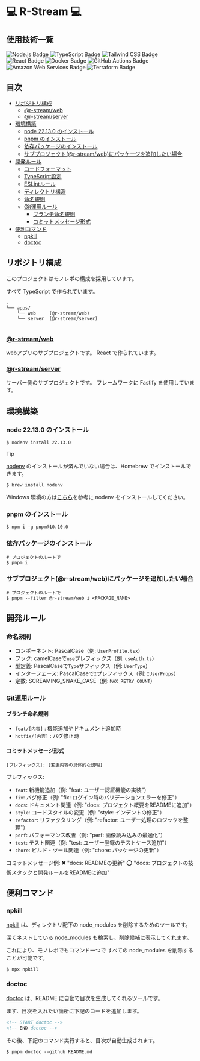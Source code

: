 # 💻 R-Stream 💻

## 使用技術一覧

<p style="display: inline">
<img src="https://img.shields.io/badge/Node.js-5FA04E?logo=nodedotjs&logoColor=fff&style=for-the-badge" alt="Node.js Badge">
<img src="https://img.shields.io/badge/TypeScript-3178C6?logo=typescript&logoColor=fff&style=for-the-badge" alt="TypeScript Badge">
<img src="https://img.shields.io/badge/Tailwind%20CSS-06B6D4?logo=tailwindcss&logoColor=fff&style=for-the-badge" alt="Tailwind CSS Badge">
<img src="https://img.shields.io/badge/React-61DAFB?logo=react&logoColor=000&style=for-the-badge" alt="React Badge">
<img src="https://img.shields.io/badge/Docker-2496ED?logo=docker&logoColor=fff&style=for-the-badge" alt="Docker Badge">
<img src="https://img.shields.io/badge/GitHub%20Actions-2088FF?logo=githubactions&logoColor=fff&style=for-the-badge" alt="GitHub Actions Badge">
<img src="https://img.shields.io/badge/Amazon%20Web%20Services-F90?logo=amazonwebservices&logoColor=fff&style=for-the-badge" alt="Amazon Web Services Badge">
<img src="https://img.shields.io/badge/Terraform-844FBA?logo=terraform&logoColor=fff&style=for-the-badge" alt="Terraform Badge">
</p>

## 目次

<!-- START doctoc generated TOC please keep comment here to allow auto update -->
<!-- DON'T EDIT THIS SECTION, INSTEAD RE-RUN doctoc TO UPDATE -->


- [リポジトリ構成](#%E3%83%AA%E3%83%9D%E3%82%B8%E3%83%88%E3%83%AA%E6%A7%8B%E6%88%90)
  - [@r-stream/web](#r-streamweb)
  - [@r-stream/server](#r-streamserver)
- [環境構築](#%E7%92%B0%E5%A2%83%E6%A7%8B%E7%AF%89)
  - [node 22.13.0 のインストール](#node-22130-%E3%81%AE%E3%82%A4%E3%83%B3%E3%82%B9%E3%83%88%E3%83%BC%E3%83%AB)
  - [pnpm のインストール](#pnpm-%E3%81%AE%E3%82%A4%E3%83%B3%E3%82%B9%E3%83%88%E3%83%BC%E3%83%AB)
  - [依存パッケージのインストール](#%E4%BE%9D%E5%AD%98%E3%83%91%E3%83%83%E3%82%B1%E3%83%BC%E3%82%B8%E3%81%AE%E3%82%A4%E3%83%B3%E3%82%B9%E3%83%88%E3%83%BC%E3%83%AB)
  - [サブプロジェクト(@r-stream/web)にパッケージを追加したい場合](#%E3%82%B5%E3%83%96%E3%83%97%E3%83%AD%E3%82%B8%E3%82%A7%E3%82%AF%E3%83%88r-streamweb%E3%81%AB%E3%83%91%E3%83%83%E3%82%B1%E3%83%BC%E3%82%B8%E3%82%92%E8%BF%BD%E5%8A%A0%E3%81%97%E3%81%9F%E3%81%84%E5%A0%B4%E5%90%88)
- [開発ルール](#%E9%96%8B%E7%99%BA%E3%83%AB%E3%83%BC%E3%83%AB)
  - [コードフォーマット](#%E3%82%B3%E3%83%BC%E3%83%89%E3%83%95%E3%82%A9%E3%83%BC%E3%83%9E%E3%83%83%E3%83%88)
  - [TypeScript設定](#typescript%E8%A8%AD%E5%AE%9A)
  - [ESLintルール](#eslint%E3%83%AB%E3%83%BC%E3%83%AB)
  - [ディレクトリ構造](#%E3%83%87%E3%82%A3%E3%83%AC%E3%82%AF%E3%83%88%E3%83%AA%E6%A7%8B%E9%80%A0)
  - [命名規則](#%E5%91%BD%E5%90%8D%E8%A6%8F%E5%89%87)
  - [Git運用ルール](#git%E9%81%8B%E7%94%A8%E3%83%AB%E3%83%BC%E3%83%AB)
    - [ブランチ命名規則](#%E3%83%96%E3%83%A9%E3%83%B3%E3%83%81%E5%91%BD%E5%90%8D%E8%A6%8F%E5%89%87)
    - [コミットメッセージ形式](#%E3%82%B3%E3%83%9F%E3%83%83%E3%83%88%E3%83%A1%E3%83%83%E3%82%BB%E3%83%BC%E3%82%B8%E5%BD%A2%E5%BC%8F)
- [便利コマンド](#%E4%BE%BF%E5%88%A9%E3%82%B3%E3%83%9E%E3%83%B3%E3%83%89)
  - [npkill](#npkill)
  - [doctoc](#doctoc)

<!-- END doctoc generated TOC please keep comment here to allow auto update -->

## リポジトリ構成

このプロジェクトはモノレポの構成を採用しています。

すべて TypeScript で作られています。

```
.
└── apps/
    └── web     (@r-stream/web)
    └── server  (@r-stream/server)


```
### [@r-stream/web](./apps/web)
webアプリのサブプロジェクトです。
React で作られています。

### [@r-stream/server](./apps/server)
サーバー側のサブプロジェクトです。
フレームワークに Fastify を使用しています。

## 環境構築
### node 22.13.0 のインストール

```
$ nodenv install 22.13.0
```

> [!TIP]
>
> [nodenv](https://github.com/nodenv/nodenv) のインストールが済んでいない場合は、Homebrew でインストールできます。
> 
> ```
> $ brew install nodenv
> ```
> 
> Windows 環境の方は[こちら](https://qiita.com/ryotaro76/items/ee305b3a3628464f190b)を参考に nodenv をインストールしてください。

### pnpm のインストール

```shell
$ npm i -g pnpm@10.10.0
```
### 依存パッケージのインストール

```shell
# プロジェクトのルートで
$ pnpm i
```

### サブプロジェクト(@r-stream/web)にパッケージを追加したい場合

```
# プロジェクトのルートで
$ pnpm --filter @r-stream/web i <PACKAGE_NAME>
```

## 開発ルール



### 命名規則
- コンポーネント: PascalCase（例: `UserProfile.tsx`）
- フック: camelCaseで`use`プレフィックス（例: `useAuth.ts`）
- 型定義: PascalCaseで`Type`サフィックス（例: `UserType`）
- インターフェース: PascalCaseで`I`プレフィックス（例: `IUserProps`）
- 定数: SCREAMING_SNAKE_CASE（例: `MAX_RETRY_COUNT`）

### Git運用ルール

#### ブランチ命名規則
- `feat/[内容]`     : 機能追加やドキュメント追加時
- `hotfix/[内容]`   : バグ修正時

#### コミットメッセージ形式
```
[プレフィックス]: [変更内容の具体的な説明]
```

プレフィックス:
- `feat`: 新機能追加（例: "feat: ユーザー認証機能の実装"）
- `fix`: バグ修正（例: "fix: ログイン時のバリデーションエラーを修正"）
- `docs`: ドキュメント関連（例: "docs: プロジェクト概要をREADMEに追加"）
- `style`: コードスタイルの変更（例: "style: インデントの修正"）
- `refactor`: リファクタリング（例: "refactor: ユーザー処理のロジックを整理"）
- `perf`: パフォーマンス改善（例: "perf: 画像読み込みの最適化"）
- `test`: テスト関連（例: "test: ユーザー登録のテストケース追加"）
- `chore`: ビルド・ツール関連（例: "chore: パッケージの更新"）

コミットメッセージ例:
❌ "docs: READMEの更新"
⭕ "docs: プロジェクトの技術スタックと開発ルールをREADMEに追加"

## 便利コマンド
### npkill

[npkill](https://github.com/voidcosmos/npkill) は、ディレクトリ配下の node_modules を削除するためのツールです。

深くネストしている node_modules も検索し、削除候補に表示してくれます。

これにより、モノレポでもコマンド一つで すべての node_modules を削除することが可能です。

```shell
$ npx npkill
```

### doctoc

[doctoc](https://github.com/thlorenz/doctoc) は、README に自動で目次を生成してくれるツールです。

まず、目次を入れたい箇所に下記のコードを追加します。

```md
<!-- START doctoc -->
<!-- END doctoc -->
```

その後、下記のコマンド実行すると、目次が自動生成されます。

```shell
$ pnpm doctoc --github README.md
```
